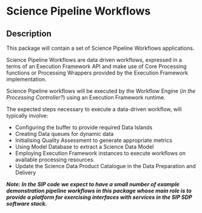 # Science Pipeline Workflows

## Description

This package will contain a set of Science Pipeline Workflows applications.

Science Pipeline Workflows are data driven workflows, expressed in a terms of 
an Execution Framework API and make use of Core Processing functions or 
Processing Wrappers provided by the Execution Framework implementation.  

Science Pipeline workflows will be executed by the Workflow Engine 
(*in the Processing Controller?*) using an Execution Framework runtime.

The expected steps necessary to execute a data-driven workflow, will
typically involve:

- Configuring the buffer to provide required Data Islands
- Creating Data queues for dynamic data
- Initialising Quality Assessment to generate appropriate metrics
- Using Model Database to extract a Science Data Model
- Employing Execution Framework instances to execute workflows on available
  processing resources.
- Update the Science Data Product Catalogue in the Data Preparation and
  Delivery

***Note: In the SIP code we expect to have a small number of example 
demonstration pipeline workflows in this package whose main role is to 
provide a platform for exercising interfaces with services in the SIP SDP 
software stack.***

